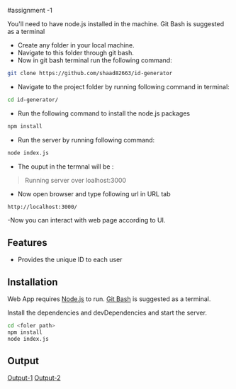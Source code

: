 #assignment -1

You'll need to have node.js installed in the machine. Git Bash is suggested as a terminal

- Create any folder in your local machine. 
- Navigate to this folder through git bash.
- Now in git bash terminal run the following command:
```sh
git clone https://github.com/shaad82663/id-generator
```

- Navigate to the project folder by running following command in terminal:
```sh
cd id-generator/
```

- Run the following command to install the node.js packages
```sh
npm install
```

- Run the server by running following command:
```sh
node index.js
```

- The ouput in the termnal will be :
>Running server over loalhost:3000

- Now open browser and type following url in URL tab
```sh
http://localhost:3000/
```

-Now you can interact with web page according to UI.

## Features

- Provides the unique ID to each user

## Installation

Web App requires [Node.js](https://nodejs.org/) to run.
[Git Bash](https://git-scm.com/) is suggested as a terminal.

Install the dependencies and devDependencies and start the server.

```sh
cd <foler path>
npm install
node index.js
```

## Output
[Output-1](https://res.cloudinary.com/shaad82663/image/upload/v1636520802/Avtaar-Internship-Assisnments/OP-1_ewrpit.png)
[Output-2](https://res.cloudinary.com/shaad82663/image/upload/v1636520803/Avtaar-Internship-Assisnments/OP-2_wjuyp6.png)

